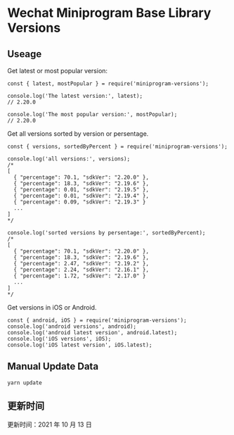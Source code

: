 
# Wechat Miniprogram Base Library Versions

## Useage

Get latest or most popular version:

```;
const { latest, mostPopular } = require('miniprogram-versions');

console.log('The latest version:', latest);
// 2.20.0

console.log('The most popular version:', mostPopular);
// 2.20.0

```

Get all versions sorted by version or persentage.

```
const { versions, sortedByPercent } = require('miniprogram-versions');

console.log('all versions:', versions);
/*
[
  { "percentage": 70.1, "sdkVer": "2.20.0" },
  { "percentage": 18.3, "sdkVer": "2.19.6" },
  { "percentage": 0.01, "sdkVer": "2.19.5" },
  { "percentage": 0.01, "sdkVer": "2.19.4" },
  { "percentage": 0.09, "sdkVer": "2.19.3" }
  ...
]
*/

console.log('sorted versions by persentage:', sortedByPercent);
/*
[
  { "percentage": 70.1, "sdkVer": "2.20.0" },
  { "percentage": 18.3, "sdkVer": "2.19.6" },
  { "percentage": 2.47, "sdkVer": "2.19.2" },
  { "percentage": 2.24, "sdkVer": "2.16.1" },
  { "percentage": 1.72, "sdkVer": "2.17.0" }
  ...
]
*/
```

Get versions in iOS or Android.

```
const { android, iOS } = require('miniprogram-versions');
console.log('android versions', android);
console.log('android latest version', android.latest);
console.log('iOS versions', iOS);
console.log('iOS latest version', iOS.latest);
```

## Manual Update Data

```
yarn update
```

## 更新时间

更新时间：2021 年 10 月 13 日
